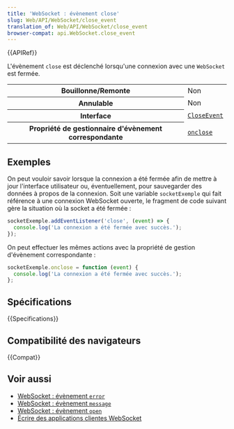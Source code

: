 ```yaml
---
title: 'WebSocket : évènement close'
slug: Web/API/WebSocket/close_event
translation_of: Web/API/WebSocket/close_event
browser-compat: api.WebSocket.close_event
---
```

{{APIRef}}

L'évènement `close` est déclenché lorsqu'une connexion avec une `WebSocket` est fermée.

<table class="properties">
  <tbody>
    <tr>
      <th scope="row">Bouillonne/Remonte</th>
      <td>Non</td>
    </tr>
    <tr>
      <th scope="row">Annulable</th>
      <td>Non</td>
    </tr>
    <tr>
      <th scope="row">Interface</th>
      <td>
        <a href="/fr/docs/Web/API/CloseEvent"><code>CloseEvent</code></a>
      </td>
    </tr>
    <tr>
      <th scope="row">Propriété de gestionnaire d'évènement correspondante</th>
      <td>
        <a href="/fr/docs/Web/API/WebSocket/onclose"><code>onclose</code></a>
      </td>
    </tr>
  </tbody>
</table>

## Exemples

On peut vouloir savoir lorsque la connexion a été fermée afin de mettre à jour l'interface utilisateur ou, éventuellement, pour sauvegarder des données à propos de la connexion. Soit une variable `socketExemple` qui fait référence à une connexion WebSocket ouverte, le fragment de code suivant gère la situation où la socket a été fermée :

```js
socketExemple.addEventListener('close', (event) => {
  console.log('La connexion a été fermée avec succès.');
});
```

On peut effectuer les mêmes actions avec la propriété de gestion d'évènement correspondante :

```js
socketExemple.onclose = function (event) {
  console.log('La connexion a été fermée avec succès.');
};
```

## Spécifications

{{Specifications}}

## Compatibilité des navigateurs

{{Compat}}

## Voir aussi

- [WebSocket : évènement `error`](/fr/docs/Web/API/WebSocket/error_event)
- [WebSocket : évènement `message`](/fr/docs/Web/API/WebSocket/message_event)
- [WebSocket : évènement `open`](/fr/docs/Web/API/WebSocket/open_event)
- [Écrire des applications clientes WebSocket](/fr/docs/Web/API/WebSockets_API/Writing_WebSocket_client_applications)
